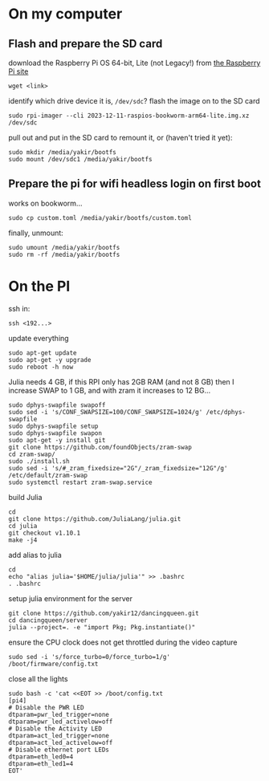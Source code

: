 # On my computer
## Flash and prepare the SD card
download the Raspberry Pi OS 64-bit, Lite (not Legacy!) from [the Raspberry Pi site](https://www.raspberrypi.com/software/operating-systems/)
```
wget <link>
```
identify which drive device it is, `/dev/sdc`?
flash the image on to the SD card
```
sudo rpi-imager --cli 2023-12-11-raspios-bookworm-arm64-lite.img.xz /dev/sdc
```
pull out and put in the SD card to remount it, or (haven't tried it yet):
```
sudo mkdir /media/yakir/bootfs
sudo mount /dev/sdc1 /media/yakir/bootfs 
```
## Prepare the pi for wifi headless login on first boot
works on bookworm...
```
sudo cp custom.toml /media/yakir/bootfs/custom.toml
```
finally, unmount:
```
sudo umount /media/yakir/bootfs
sudo rm -rf /media/yakir/bootfs
```
# On the PI
ssh in:
```
ssh <192...>
```
update everything
```
sudo apt-get update
sudo apt-get -y upgrade
sudo reboot -h now
```
Julia needs 4 GB, if this RPI only has 2GB RAM (and not 8 GB) then I increase SWAP to 1 GB, and with zram it increases to 12 BG...
```
sudo dphys-swapfile swapoff
sudo sed -i 's/CONF_SWAPSIZE=100/CONF_SWAPSIZE=1024/g' /etc/dphys-swapfile
sudo dphys-swapfile setup
sudo dphys-swapfile swapon
sudo apt-get -y install git
git clone https://github.com/foundObjects/zram-swap
cd zram-swap/
sudo ./install.sh
sudo sed -i 's/#_zram_fixedsize="2G"/_zram_fixedsize="12G"/g' /etc/default/zram-swap
sudo systemctl restart zram-swap.service
```
build Julia
```
cd
git clone https://github.com/JuliaLang/julia.git
cd julia
git checkout v1.10.1
make -j4
```
add alias to julia
```
cd
echo "alias julia='$HOME/julia/julia'" >> .bashrc
. .bashrc
```
setup julia environment for the server
```
git clone https://github.com/yakir12/dancingqueen.git
cd dancingqueen/server
julia --project=. -e "import Pkg; Pkg.instantiate()"
```

ensure the CPU clock does not get throttled during the video capture
```
sudo sed -i 's/force_turbo=0/force_turbo=1/g' /boot/firmware/config.txt
```
close all the lights
```
sudo bash -c 'cat <<EOT >> /boot/config.txt
[pi4]
# Disable the PWR LED
dtparam=pwr_led_trigger=none
dtparam=pwr_led_activelow=off
# Disable the Activity LED
dtparam=act_led_trigger=none
dtparam=act_led_activelow=off
# Disable ethernet port LEDs
dtparam=eth_led0=4
dtparam=eth_led1=4
EOT'
```
